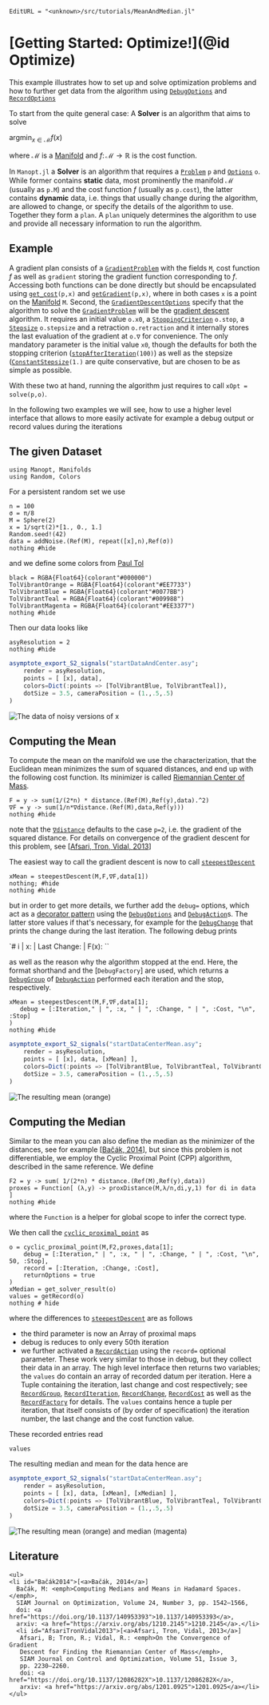 ```@meta
EditURL = "<unknown>/src/tutorials/MeanAndMedian.jl"
```

# [Getting Started: Optimize!](@id Optimize)

This example illustrates how to set up and solve optimization problems and how
to further get data from the algorithm using [`DebugOptions`](@ref) and
[`RecordOptions`](@ref)

To start from the quite general case: A __Solver__ is an algorithm that aims
to solve

$\operatorname*{argmin}_{x∈\mathcal M} f(x)$

where $\mathcal M$ is a [Manifold](https://juliamanifolds.github.io/Manifolds.jl/stable/interface.html#ManifoldsBase.Manifold) and
$f\colon\mathcal M \to \mathbb R$ is the cost function.

In `Manopt.jl` a __Solver__ is an algorithm that requires a [`Problem`](@ref)
`p` and [`Options`](@ref) `o`. While former contains __static__ data,
most prominently the manifold $\mathcal M$ (usually as `p.M`) and the cost
function $f$ (usually as `p.cost`), the latter contains __dynamic__
data, i.e. things that usually change during the algorithm, are allowed to
change, or specify the details of the algorithm to use. Together they form a
`plan`. A `plan` uniquely determines the algorithm to use and provide all
necessary information to run the algorithm.

## Example

A gradient plan consists of a [`GradientProblem`](@ref) with the fields `M`,
cost function $f$ as well as `gradient` storing the gradient function
corresponding to $f$. Accessing both functions can be done directly but should
be encapsulated using [`get_cost`](@ref)`(p,x)` and [`getGradient`](@ref)`(p,x)`,
where in both cases `x` is a point on the [Manifold](https://juliamanifolds.github.io/Manifolds.jl/stable/interface.html#ManifoldsBase.Manifold) `M`.
Second, the [`GradientDescentOptions`](@ref) specify that the algorithm to solve
the [`GradientProblem`](@ref) will be the [gradient
descent](https://en.wikipedia.org/wiki/Gradient_descent) algorithm. It requires
an initial value `o.x0`, a [`StoppingCriterion`](@ref) `o.stop`, a
[`Stepsize`](@ref) `o.stepsize` and a retraction `o.retraction` and it
internally stores the last evaluation of the gradient at `o.∇` for convenience.
The only mandatory parameter is the initial value `x0`, though the defaults for
both the stopping criterion ([`stopAfterIteration`](@ref)`(100)`) as well as the
stepsize ([`ConstantStepsize`](@ref)`(1.)` are quite conservative, but are
chosen to be as simple as possible.

With these two at hand, running the algorithm just requires to call `xOpt = solve(p,o)`.

In the following two examples we will see, how to use a higher level interface
that allows to more easily activate for example a debug output or record values during the iterations

## The given Dataset

```@example MeanAndMedian
using Manopt, Manifolds
using Random, Colors
```

For a persistent random set we use

```@example MeanAndMedian
n = 100
σ = π/8
M = Sphere(2)
x = 1/sqrt(2)*[1., 0., 1.]
Random.seed!(42)
data = addNoise.(Ref(M), repeat([x],n),Ref(σ))
nothing #hide
```

and we define some colors from [Paul Tol](https://personal.sron.nl/~pault/)

```@example MeanAndMedian
black = RGBA{Float64}(colorant"#000000")
TolVibrantOrange = RGBA{Float64}(colorant"#EE7733")
TolVibrantBlue = RGBA{Float64}(colorant"#0077BB")
TolVibrantTeal = RGBA{Float64}(colorant"#009988")
TolVibrantMagenta = RGBA{Float64}(colorant"#EE3377")
nothing #hide
```

Then our data looks like

```@example MeanAndMedian
asyResolution = 2
nothing #hide
```

```julia
asymptote_export_S2_signals("startDataAndCenter.asy";
    render = asyResolution,
    points = [ [x], data],
    colors=Dict(:points => [TolVibrantBlue, TolVibrantTeal]),
    dotSize = 3.5, cameraPosition = (1.,.5,.5)
)
```

![The data of noisy versions of $x$](../assets/images/tutorials/startDataAndCenter.png)

## Computing the Mean

To compute the mean on the manifold we use the characterization, that the
Euclidean mean minimizes the sum of squared distances, and end up with the
following cost function. Its minimizer is called
[Riemannian Center of Mass](https://arxiv.org/abs/1407.2087).

```@example MeanAndMedian
F = y -> sum(1/(2*n) * distance.(Ref(M),Ref(y),data).^2)
∇F = y -> sum(1/n*∇distance.(Ref(M),data,Ref(y)))
nothing #hide
```

note that the [`∇distance`](@ref) defaults to the case `p=2`, i.e. the
gradient of the squared distance. For details on convergence of the gradient
descent for this problem, see [[Afsari, Tron, Vidal, 2013](#AfsariTronVidal2013)]

The easiest way to call the gradient descent is now to call
[`steepestDescent`](@ref)

```@example MeanAndMedian
xMean = steepestDescent(M,F,∇F,data[1])
nothing; #hide
nothing #hide
```

but in order to get more details, we further add the `debug=` options, which
act as a [decorator pattern](https://en.wikipedia.org/wiki/Decorator_pattern)
using the [`DebugOptions`](@ref) and [`DebugAction`](@ref)s. The latter store
values if that's necessary, for example for the [`DebugChange`](@ref) that prints
the change during the last iteration. The following debug prints

`# i | x: | Last Change: | F(x): ``

as well as the reason why the algorithm stopped at the end.
Here, the format shorthand and the [`DebugFactory`] are used, which returns a
[`DebugGroup`](@ref) of [`DebugAction`](@ref) performed each iteration and the stop,
respectively.

```@example MeanAndMedian
xMean = steepestDescent(M,F,∇F,data[1];
   debug = [:Iteration," | ", :x, " | ", :Change, " | ", :Cost, "\n", :Stop]
)
nothing #hide
```

```julia
asymptote_export_S2_signals("startDataCenterMean.asy";
    render = asyResolution,
    points = [ [x], data, [xMean] ],
    colors=Dict(:points => [TolVibrantBlue, TolVibrantTeal, TolVibrantOrange]),
    dotSize = 3.5, cameraPosition = (1.,.5,.5)
)
```

![The resulting mean (orange)](../assets/images/tutorials/startDataCenterMean.png)

## Computing the Median

Similar to the mean you can also define the median as the minimizer of the
distances, see for example [[Bačák, 2014](#Bačák2014)], but since
this problem is not differentiable, we employ the Cyclic Proximal Point (CPP)
algorithm, described in the same reference. We define

```@example MeanAndMedian
F2 = y -> sum( 1/(2*n) * distance.(Ref(M),Ref(y),data))
proxes = Function[ (λ,y) -> proxDistance(M,λ/n,di,y,1) for di in data ]
nothing #hide
```

where the `Function` is a helper for global scope to infer the correct type.

We then call the [`cyclic_proximal_point`](@ref) as

```@example MeanAndMedian
o = cyclic_proximal_point(M,F2,proxes,data[1];
    debug = [:Iteration," | ", :x, " | ", :Change, " | ", :Cost, "\n", 50, :Stop],
    record = [:Iteration, :Change, :Cost],
    returnOptions = true
)
xMedian = get_solver_result(o)
values = getRecord(o)
nothing # hide
```

where the differences to [`steepestDescent`](@ref) are as follows

* the third parameter is now an Array of proximal maps
* debug is reduces to only every 50th iteration
* we further activated a [`RecordAction`](@ref) using the `record=` optional
  parameter. These work very similar to those in debug, but they
  collect their data in an array. The high level interface then returns two
  variables; the `values` do contain an array of recorded
  datum per iteration. Here a Tuple containing the iteration, last change and
  cost respectively; see [`RecordGroup`](@ref), [`RecordIteration`](@ref),
  [`RecordChange`](@ref), [`RecordCost`](@ref) as well as the [`RecordFactory`](@ref)
  for details. The `values` contains hence a tuple per iteration,
  that itself consists of (by order of specification) the iteration number,
  the last change and the cost function value.

These recorded entries read

```@example MeanAndMedian
values
```

The resulting median and mean for the data hence are

```julia
asymptote_export_S2_signals("startDataCenterMean.asy";
    render = asyResolution,
    points = [ [x], data, [xMean], [xMedian] ],
    colors=Dict(:points => [TolVibrantBlue, TolVibrantTeal, TolVibrantOrange, TolVibrantMagenta]),
    dotSize = 3.5, cameraPosition = (1.,.5,.5)
)
```

![The resulting mean (orange) and median (magenta)](../assets/images/tutorials/startDataCenterMedianAndMean.png)

## Literature

```@raw html
<ul>
<li id="Bačák2014">[<a>Bačák, 2014</a>]
  Bačák, M: <emph>Computing Medians and Means in Hadamard Spaces.</emph>,
  SIAM Journal on Optimization, Volume 24, Number 3, pp. 1542–1566,
  doi: <a href="https://doi.org/10.1137/140953393">10.1137/140953393</a>,
  arxiv: <a href="https://arxiv.org/abs/1210.2145">1210.2145</a>.</li>
  <li id="AfsariTronVidal2013">[<a>Afsari, Tron, Vidal, 2013</a>]
   Afsari, B; Tron, R.; Vidal, R.: <emph>On the Convergence of Gradient
   Descent for Finding the Riemannian Center of Mass</emph>,
   SIAM Journal on Control and Optimization, Volume 51, Issue 3,
   pp. 2230–2260.
   doi: <a href="https://doi.org/10.1137/12086282X">10.1137/12086282X</a>,
   arxiv: <a href="https://arxiv.org/abs/1201.0925">1201.0925</a></li>
</ul>
```

